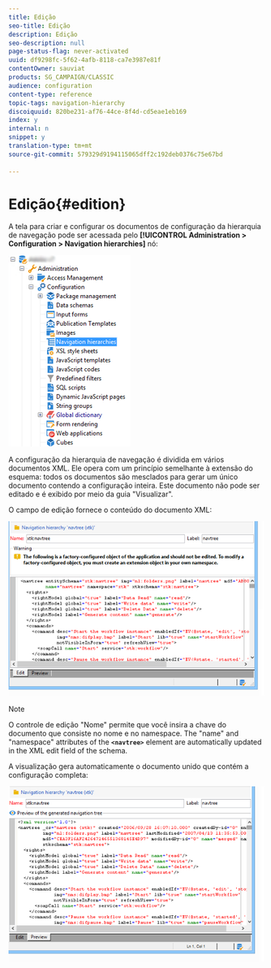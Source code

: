 ```yaml
---
title: Edição
seo-title: Edição
description: Edição
seo-description: null
page-status-flag: never-activated
uuid: df9298fc-5f62-4afb-8118-ca7e3987e81f
contentOwner: sauviat
products: SG_CAMPAIGN/CLASSIC
audience: configuration
content-type: reference
topic-tags: navigation-hierarchy
discoiquuid: 820be231-af76-44ce-8f4d-cd5eae1eb169
index: y
internal: n
snippet: y
translation-type: tm+mt
source-git-commit: 579329d9194115065dff2c192deb0376c75e67bd

---
```



# Edição{#edition}

A tela para criar e configurar os documentos de configuração da hierarquia de navegação pode ser acessada pelo **[!UICONTROL Administration > Configuration > Navigation hierarchies]** nó:

![](assets/d_ncs_integration_navigation_arbo.png)

A configuração da hierarquia de navegação é dividida em vários documentos XML. Ele opera com um princípio semelhante à extensão do esquema: todos os documentos são mesclados para gerar um único documento contendo a configuração inteira. Este documento não pode ser editado e é exibido por meio da guia &quot;Visualizar&quot;.

O campo de edição fornece o conteúdo do documento XML:

![](assets/d_ncs_integration_navigation_edit.png)

>[!NOTE]
>
>O controle de edição &quot;Nome&quot; permite que você insira a chave do documento que consiste no nome e no namespace. The &quot;name&quot; and &quot;namespace&quot; attributes of the **`<navtree>`** element are automatically updated in the XML edit field of the schema.

A visualização gera automaticamente o documento unido que contém a configuração completa:

![](assets/d_ncs_integration_navigation_preview.png)

